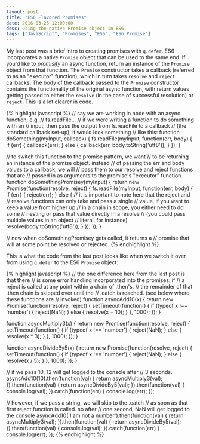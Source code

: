 ```yaml
---
layout: post
title: "ES6 Flavored Promises"
date: 2016-03-25 12:00:00
desc: Using the native Promise object in ES6.
tags: ["JavaScript", "Promises", "ES6", "ES6 Promise"]
---
```


My last post was a brief intro to creating promises with `q.defer`. ES6 incorporates a native `Promise` object that can be used to the same end. If you'd like to *promisify* an async function, return an instance of the `Promise` object from that function. The `Promise` constructor takes a callback (referred to as an "executor" function), which in turn takes `resolve` and `reject` callbacks. The body of the callback passed to the `Promise` constructor contains the functionality of the original async function, with return values getting passed to either the `resolve` (in the case of successful resolution) or `reject`. This is a lot clearer in code.

{% highlight javascript %}
// say we are working in node with an async function, e.g. 
// fs.readFile...
// if we were writing a function to do something with an 
// input, then pass the output from fs.readFile to a callback 
// (the standard callback set-up), it would look something 
// like this:
function doSomething(myInput, callback) {
  fs.readFile(myInput, function(err, body) {
    if (err) {
      callback(err);
    } else {
      callback(err, body.toString('utf8'));
    }
  });
}

// to switch this function to the promise pattern, we want 
// to be returning an instance of the promise object. instead 
// of passing the err and body values to a callback, we will 
// pass them to our resolve and reject functions that are 
// passed in as arguments to the promise's "executor" function
function doSomethingPromisey(myInput) {
  return new Promise(function(resolve, reject) {
    fs.readFile(myInput, function(err, body) {
      if (err) {
        reject(err);
      } else {
        // it is important to note here that the reject and
        // resolve functions can only take and pass a single 
        // value. if you want to keep a value from higher up
        // in a chain in scope, you either need to do some
        // nesting or pass that value directly in a resolve
        // (you could pass multiple values in an object
        // literal, for instance)
        resolve(body.toString('utf8'));
      }
    });
  });
}

// now when doSomethingPromisey gets called, it returns a 
// promise that will at some point be resolved or rejected.
{% endhighlight %}

This is what the code from the last post looks like when we switch it over from using `q.defer` to the ES6 `Promise` object:

{% highlight javascript %}
// the one difference here from the last post is that there
// is some error handling incorporated into the promises. if
// a reject is called at any point within a chain of .then's, 
// the remainder of that .then chain is skipped over until the
// .catch is reached. (see below where these functions are
// invoked)
function asyncAdd10(x) {
  return new Promise(function(resolve, reject) {
    setTimeout(function() {
      if (typeof x !== 'number') {
        reject(NaN);
      } else {
        resolve(x + 10);
      }
    }, 1000);
  });
}

function asyncMultiply3(x) {
  return new Promise(function(resolve, reject) {
    setTimeout(function() {
      if (typeof x !== 'number') {
        reject(NaN);
      } else {
        resolve(x * 3);
      }
    }, 1000);
  });
}

function asyncDivideBy5(x) {
  return new Promise(function(resolve, reject) {
    setTimeout(function() {
      if (typeof x !== 'number') {
        reject(NaN);
      } else {
        resolve(x / 5);
      }
    }, 1000);
  });
}

// if we pass 10, 12 will get logged to the console after
// 3 seconds.
asyncAdd10(10).then(function(val) {
  return asyncMultiply3(val);
}).then(function(val) {
  return asyncDivideBy5(val);
}).then(function(val) {
  console.log(val);
}).catch(function(err) {
  console.log(err);
});

// however, if we pass a string, we will skip to the .catch
// as soon as that first reject function is called. so after
// one second, NaN will get logged to the console
asyncAdd10('I am not a number').then(function(val) {
  return asyncMultiply3(val);
}).then(function(val) {
  return asyncDivideBy5(val);
}).then(function(val) {
  console.log(val);
}).catch(function(err) {
  console.log(err);
});
{% endhighlight %}